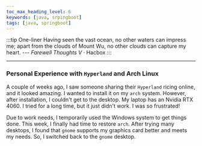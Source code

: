```yaml
---
toc_max_heading_level: 6
keywords: [java, srpingboot]
tags: [java, springboot]
---
```



:::tip One-liner
Having seen the vast ocean, no other waters can impress me; apart from the clouds of Mount Wu, no other clouds can capture my heart. --- *Farewell Thoughts V* · Hacbox
:::

---

### Personal Experience with `Hyperland` and Arch Linux

A couple of weeks ago, I saw someone sharing their `Hyperland` ricing online, and it looked amazing. I wanted to install it on my `arch` system. However, after installation, I couldn't get to the desktop. My laptop has an Nvidia RTX 4060. I tried for a long time, but it just didn't work. I was so frustrated!

Due to work needs, I temporarily used the Windows system to get things done. This week, I finally had time to restore `arch`. After trying many desktops, I found that `gnome` supports my graphics card better and meets my needs. So, I switched back to the `gnome` desktop.